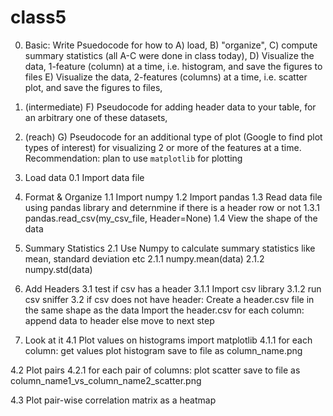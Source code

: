 # class5

00. Basic: Write Psuedocode for how to A) load, B) "organize", C) compute summary statistics (all A-C were done in class today), D) Visualize the data, 1-feature (column) at a time, i.e. histogram, and save the figures to files E) Visualize the data, 2-features (columns) at a time, i.e. scatter plot, and save the figures to files,
000. (intermediate) F) Pseudocode for adding header data to your table, for an arbitrary one of these datasets,
0000. (reach) G) Pseudocode for an additional type of plot (Google to find plot types of interest) for visualizing 2 or more of the features at a time.
Recommendation: plan to use `matplotlib` for plotting

0. Load data
0.1   Import data file

1. Format & Organize
1.1   Import numpy
1.2   Import pandas
1.3   Read data file using pandas library and deternmine if there is a header row or not
1.3.1      pandas.read_csv(my_csv_file, Header=None)
1.4   View the shape of the data

2. Summary Statistics
2.1   Use Numpy to calculate summary statistics like mean, standard deviation etc
2.1.1      numpy.mean(data)
2.1.2      numpy.std(data)

3. Add Headers
3.1   test if csv has a header
3.1.1 Import csv library
3.1.2 run csv sniffer
3.2   if csv does not have header:
			Create a header.csv file in the same shape as the data
     		Import the header.csv
            for each column:
                append data to header
      else move to next step

4. Look at it
4.1 Plot values on histograms
    import matplotlib
4.1.1  for each column:
           get values
           plot histogram
           save to file as column_name.png

4.2 Plot pairs
4.2.1  for each pair of columns:
           plot scatter
           save to file as column_name1_vs_column_name2_scatter.png

4.3 Plot pair-wise correlation matrix as a heatmap


